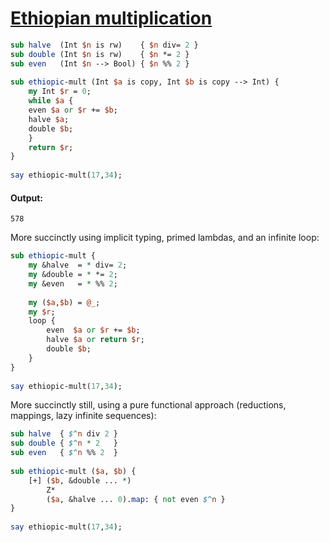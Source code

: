 [1]: https://rosettacode.org/wiki/Ethiopian_multiplication

# [Ethiopian multiplication][1]

```perl
sub halve  (Int $n is rw)    { $n div= 2 }
sub double (Int $n is rw)    { $n *= 2 }
sub even   (Int $n --> Bool) { $n %% 2 }
 
sub ethiopic-mult (Int $a is copy, Int $b is copy --> Int) {
    my Int $r = 0;
    while $a {
	even $a or $r += $b;
	halve $a;
	double $b;
    }
    return $r;
}
 
say ethiopic-mult(17,34);
```

#### Output:
```
578
```


More succinctly using implicit typing, primed lambdas, and an infinite loop:

```perl
sub ethiopic-mult {
    my &halve  = * div= 2;
    my &double = * *= 2;
    my &even   = * %% 2;
 
    my ($a,$b) = @_;
    my $r;
    loop {
        even  $a or $r += $b;
        halve $a or return $r;
        double $b;
    }
}
 
say ethiopic-mult(17,34);
```


More succinctly still, using a pure functional approach (reductions, mappings, lazy infinite sequences):

```perl
sub halve  { $^n div 2 }
sub double { $^n * 2   }
sub even   { $^n %% 2  }
 
sub ethiopic-mult ($a, $b) {
    [+] ($b, &double ... *)
        Z*
        ($a, &halve ... 0).map: { not even $^n }
}
 
say ethiopic-mult(17,34);
```